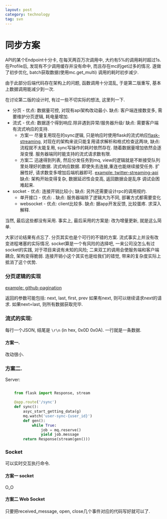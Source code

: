 ```yaml
---
layout: post
category: technology
tag: svn
---
```


同步方案
=======

API的某个Endpoint十分卡, 在每天两百万次调用中, 大约有5%的调用耗时超过1s.
在Profile后, 发现有不少调用缓存并没有命中, 而且存在mc的get过多的情况. 遂做了初步优化, batch获取数据(使用mc.get_multi)
调用的耗时初步减少.

由于此部分后端代码存在架构上的问题, 函数调用十分混乱, 于是第二版重写, 基本上数据调用能减少到一次.

在讨论第二版的设计时, 有过一些不切实际的想法, 这里列一下.


+ 分页 - 优点: 数据量可控, 对现有api架构改动最小. 缺点: 客户端连接数变多, 需要维护分页逻辑, 耗电量增加.
+ 流式 - 优点: 数据逐个得到响应.除非遇到异常/服务器升级/ 缺点: 需要客户端有流式响应的支持. 
    + 方案一 尽量复用现在的sync逻辑, 只是响应时使用flask的流式响应[flask-streaming], 对现在的架构来说只能复用请求解析和格式检查这两块, 缺点: 流程就不太能复用, sync写操作的耗时依然存在. 随着数据量增加依然会逐渐变慢. 服务器端同时能支持的流式请求数有限. 
    + 方案二 迅速得到列表, 然后分发任务到mq, view的逻辑就是不断接受队列里处理好的数据. 流式响应数据. 即使失去连接,重连也能继续接受任务. 扩展性好, 请求数变多增加后端机器即可. [example: twitter-streaming-api] 缺点: 架构开始变得复杂, 数据延迟性会变高, 返回数据会是乱序 调试会困难起来. 
+ socket - 优点: 连接开销比较小; 缺点: 另外还需要设计rpc的调用规约.
    + 单开接口 - 优点: . 缺点: 服务器端除了逻辑大为不同, 部署方式都需要变化
    + websocket - 优点: client比较多. 缺点: 据app开发反馈, 比较蛋疼. 求深入解释.

当然, 最后这些都没有采用. 事实上, 最后采用的方案是: 改为增量更新, 就是这么简单.

大家讨论结果有点忘了. 分页其实也是个可行的不错的方案. 流式事实上并没有改变进程堵塞的实际情况. socket算是一个有风险的选择吧, 一来公司没怎么有过socket的实践, 对于项目来说有未知的风险; 二来双工的调用会使服务端和客户端耦合, 架构变得脆弱. 连接开销小这个其实也是给我们的错觉, 带来的复杂度实际上抵消了这个优势.


### 分页逻辑的实现 
[example: github-pagination]

返回的参数可能包括: next, last, first, prev 
如果有next, 则可以继续请求next的请求.
如果next=last, 则所有数据获取完毕.


### 流式的实现:

每行一个JSON, 结尾是 `\r\n` (in hex, 0x0D 0x0A). 一行就是一条数据.

#### 方案一.

改动很小.

### 方案二.

Server:

```python

    from flask import Response, stream

    @app.route('/sync')
    def sync():
        asyc_start_getting_data(g)
        mq.watch('user-sync-{user_id}')
        def gen():
            while True:
                job = mq.reserve()
                yield job.message
        return Response(stream(gen()))
```

    

### Socket

可以实时交互执行命令.

#### 方案一 socket

O_O

#### 方案二 Web Socket

只要把received_message, open, close几个事件对应的代码写好就可以了.

[flask-streaming]: http://flask.pocoo.org/docs/patterns/streaming/#streaming-with-context
[example: twitter-streaming-api]: https://dev.twitter.com/docs/streaming-apis 
[example: github-pagination]: http://developer.github.com/v3/#pagination
